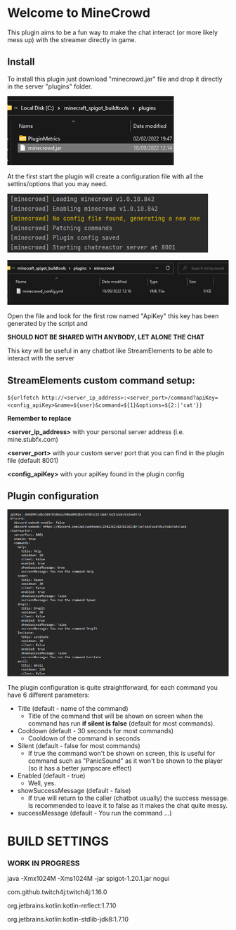 # Welcome to MineCrowd
This plugin aims to be a fun way to make the chat interact (or more likely mess up) with the streamer directly in game.

## Install
To install this plugin just download "minecrowd.jar" file and drop it directly in the server "plugins" folder.

![](readmeImages/drop_in_plugins_folder.png)

At the first start the plugin will create a configuration file with all the settins/options that you may need.

![](readmeImages/no_config_file_found.png)

![](readmeImages/minecrowd_config_in_folder.png)

Open the file and look for the first row named "ApiKey" this key has been generated by the script and 

**SHOULD NOT BE SHARED WITH ANYBODY, LET ALONE THE CHAT**

This key will be useful in any chatbot like StreamElements to be able to interact with the server

## StreamElements custom command setup:

`${urlfetch http://<server_ip_address>:<server_port>/command?apiKey=<config_apiKey>&name=${user}&command=${1}&options=${2:|'cat'}}`

**Remember to replace**

**<server_ip_address>** with your personal server address (i.e. mine.stubfx.com)

**<server_port>** with your custom server port that you can find in the plugin file (default 8001)

**<config_apiKey>** with your apiKey found in the plugin config

## Plugin configuration

![](readmeImages/config_file.png)

The plugin configuration is quite straightforward, for each command you have 6 different parameters:

- Title (default - name of the command)
  - Title of the command that will be shown on screen when the command has run **if silent is false** (default for most commands).
- Cooldown (default - 30 seconds for most commands)
  - Cooldown of the command in seconds
- Silent (default - false for most commands)
  - If true the command won't be shown on screen, this is useful for command such as "PanicSound" as it won't be shown to the player (so it has a better jumpscare effect)
- Enabled (default - true)
  - Well, yes.
- showSuccessMessage (default - false)
  - If true will return to the caller (chatbot usually) the success message. Is recommended to leave it to false as it makes the chat quite messy.
- successMessage (default - You run the command ...)


# BUILD SETTINGS
### WORK IN PROGRESS

java -Xmx1024M -Xms1024M -jar spigot-1.20.1.jar nogui

com.github.twitch4j:twitch4j:1.16.0

org.jetbrains.kotlin:kotlin-reflect:1.7.10

org.jetbrains.kotlin:kotlin-stdlib-jdk8:1.7.10